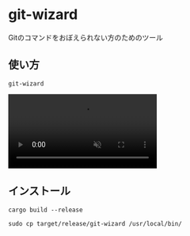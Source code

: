 # git-wizard

Gitのコマンドをおぼえられない方のためのツール

## 使い方

```shell
git-wizard
```

<div><video controls src="https://github.com/user-attachments/assets/d401dcab-03eb-4fb2-a52c-581a641b602c" muted="false"></video></div>



## インストール

```shell
cargo build --release
```

```shell
sudo cp target/release/git-wizard /usr/local/bin/
```
